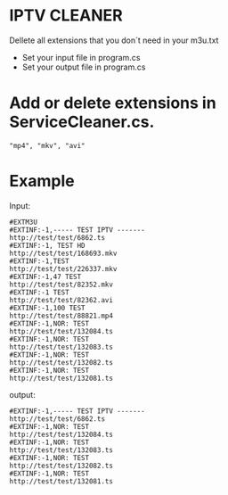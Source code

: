 ﻿# IPTV CLEANER

Dellete all extensions that you don´t need in your m3u.txt

  - Set your input file in program.cs
  - Set your output file in program.cs

# Add or delete extensions in ServiceCleaner.cs.

    "mp4", "mkv", "avi"

# Example
Input:

    #EXTM3U
    #EXTINF:-1,----- TEST IPTV -------
    http://test/test/6862.ts
    #EXTINF:-1, TEST HD
    http://test/test/168693.mkv
    #EXTINF:-1,TEST
    http://test/test/226337.mkv
    #EXTINF:-1,47 TEST
    http://test/test/82352.mkv
    #EXTINF:-1 TEST
    http://test/test/82362.avi
    #EXTINF:-1,100 TEST
    http://test/test/88821.mp4
    #EXTINF:-1,NOR: TEST
    http://test/test/132084.ts
    #EXTINF:-1,NOR: TEST
    http://test/test/132083.ts
    #EXTINF:-1,NOR: TEST
    http://test/test/132082.ts
    #EXTINF:-1,NOR: TEST
    http://test/test/132081.ts
   
output:

    #EXTINF:-1,----- TEST IPTV -------
    http://test/test/6862.ts
    #EXTINF:-1,NOR: TEST
    http://test/test/132084.ts
    #EXTINF:-1,NOR: TEST
    http://test/test/132083.ts
    #EXTINF:-1,NOR: TEST
    http://test/test/132082.ts
    #EXTINF:-1,NOR: TEST
    http://test/test/132081.ts

